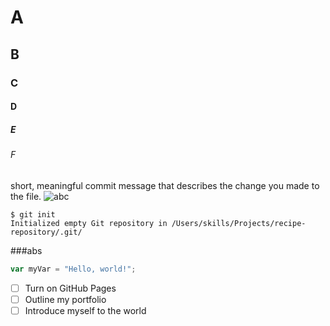 # A
## B
### C
#### D
##### E
###### F
short, meaningful commit message that describes the change you made to the file.
![abc](https://octodex.github.com/images/yaktocat.png)

```
$ git init
Initialized empty Git repository in /Users/skills/Projects/recipe-repository/.git/
```
###abs
``` javascript
var myVar = "Hello, world!";
```
- [ ] Turn on GitHub Pages
- [ ] Outline my portfolio
- [ ] Introduce myself to the world

